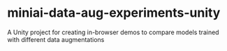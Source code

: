 # miniai-data-aug-experiments-unity
 A Unity project for creating in-browser demos to compare models trained with different data augmentations 
